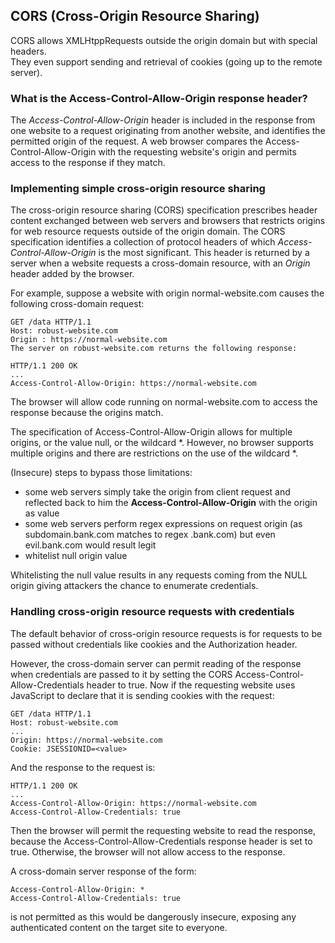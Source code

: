 ## CORS (Cross-Origin Resource Sharing)

CORS allows XMLHtppRequests outside the origin domain but with special headers.  
They even support sending and retrieval of cookies (going up to the remote server).

### What is the Access-Control-Allow-Origin response header?

The _Access-Control-Allow-Origin_ header is included in the response from one website to a request originating from another website, and identifies the permitted origin of the request. A web browser compares the Access-Control-Allow-Origin with the requesting website's origin and permits access to the response if they match.

### Implementing simple cross-origin resource sharing

The cross-origin resource sharing (CORS) specification prescribes header content exchanged between web servers and browsers that restricts origins for web resource requests outside of the origin domain. The CORS specification identifies a collection of protocol headers of which _Access-Control-Allow-Origin_ is the most significant. This header is returned by a server when a website requests a cross-domain resource, with an _Origin_ header added by the browser.

For example, suppose a website with origin normal-website.com causes the following cross-domain request:

```http
GET /data HTTP/1.1
Host: robust-website.com
Origin : https://normal-website.com
The server on robust-website.com returns the following response:
```
```http
HTTP/1.1 200 OK
...
Access-Control-Allow-Origin: https://normal-website.com
```

The browser will allow code running on normal-website.com to access the response because the origins match.


The specification of Access-Control-Allow-Origin allows for multiple origins, or the value null, or the wildcard *. However, no browser supports multiple origins and there are restrictions on the use of the wildcard *.  

(Insecure) steps to bypass those limitations: 
- some web servers simply take the origin from client request and reflected back to him the **Access-Control-Allow-Origin** with the origin as value  
- some web servers perform regex expressions on request origin (as subdomain.bank.com matches to regex .bank.com) but even evil.bank.com would result legit
- whitelist null origin value 

Whitelisting the null value results in any requests coming from the NULL origin giving attackers the chance to enumerate credentials.


### Handling cross-origin resource requests with credentials

The default behavior of cross-origin resource requests is for requests to be passed without credentials like cookies and the Authorization header.  

However, the cross-domain server can permit reading of the response when credentials are passed to it by setting the CORS Access-Control-Allow-Credentials header to true. Now if the requesting website uses JavaScript to declare that it is sending cookies with the request:

```http
GET /data HTTP/1.1
Host: robust-website.com
...
Origin: https://normal-website.com
Cookie: JSESSIONID=<value>
```

And the response to the request is:

```http
HTTP/1.1 200 OK
...
Access-Control-Allow-Origin: https://normal-website.com
Access-Control-Allow-Credentials: true
```

Then the browser will permit the requesting website to read the response, because the Access-Control-Allow-Credentials response header is set to true. Otherwise, the browser will not allow access to the response.

A cross-domain server response of the form:

```http
Access-Control-Allow-Origin: *
Access-Control-Allow-Credentials: true
```

is not permitted as this would be dangerously insecure, exposing any authenticated content on the target site to everyone.






